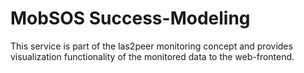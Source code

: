 MobSOS Success-Modeling
==========================================

This service is part of the las2peer monitoring concept and provides visualization functionality of the monitored data to the web-frontend.
